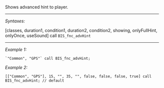 Shows advanced hint to player.


---
*Syntaxes:*

[classes, duration1, condition1, duration2, condition2, showing, onlyFullHint, onlyOnce, useSound] call `BIS_fnc_advHint`

---
*Example 1:*

```sqf
`"Common", "GPS"` call BIS_fnc_advHint;
```

*Example 2:*

```sqf
[["Common", "GPS"], 15, "", 35, "", false, false, false, true] call BIS_fnc_advHint; // default
```